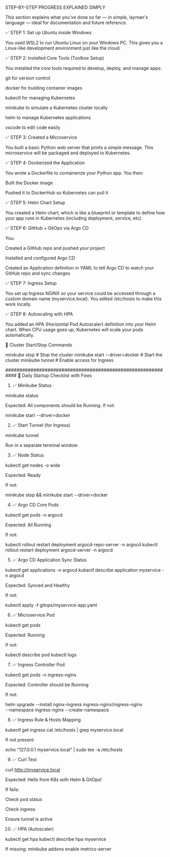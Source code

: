 STEP-BY-STEP PROGRESS EXPLAINED SIMPLY

This section explains what you've done so far — in simple, layman's language — ideal for documentation and future reference.

✅ STEP 1: Set up Ubuntu inside Windows

You used WSL2 to run Ubuntu Linux on your Windows PC. This gives you a Linux-like development environment just like the cloud.

✅ STEP 2: Installed Core Tools (Toolbox Setup)

You installed the core tools required to develop, deploy, and manage apps:

git for version control

docker for building container images

kubectl for managing Kubernetes

minikube to simulate a Kubernetes cluster locally

helm to manage Kubernetes applications

vscode to edit code easily

✅ STEP 3: Created a Microservice

You built a basic Python web server that prints a simple message. This microservice will be packaged and deployed to Kubernetes.

✅ STEP 4: Dockerized the Application

You wrote a Dockerfile to containerize your Python app. You then:

Built the Docker image

Pushed it to DockerHub so Kubernetes can pull it

✅ STEP 5: Helm Chart Setup

You created a Helm chart, which is like a blueprint or template to define how your app runs in Kubernetes (including deployment, service, etc).

✅ STEP 6: GitHub + GitOps via Argo CD

You:

Created a GitHub repo and pushed your project

Installed and configured Argo CD

Created an Application definition in YAML to tell Argo CD to watch your GitHub repo and sync changes

✅ STEP 7: Ingress Setup

You set up Ingress NGINX so your service could be accessed through a custom domain name (myservice.local).
You edited /etc/hosts to make this work locally.

✅ STEP 8: Autoscaling with HPA

You added an HPA (Horizontal Pod Autoscaler) definition into your Helm chart. When CPU usage goes up, Kubernetes will scale your pods automatically.

🔵 Cluster Start/Stop Commands

minikube stop                      # Stop the cluster
minikube start --driver=docker    # Start the cluster
minikube tunnel                    # Enable access for Ingress

############################################################
🔧 Daily Startup Checklist with Fixes

1. ✅ Minikube Status

minikube status

Expected: All components should be Running.
If not:

minikube start --driver=docker

2. ✅ Start Tunnel (for Ingress)

minikube tunnel

Run in a separate terminal window.

3. ✅ Node Status

kubectl get nodes -o wide

Expected: Ready

If not:

minikube stop && minikube start --driver=docker

4. ✅ Argo CD Core Pods

kubectl get pods -n argocd

Expected: All Running

If not:

kubectl rollout restart deployment argocd-repo-server -n argocd
kubectl rollout restart deployment argocd-server -n argocd

5. ✅ Argo CD Application Sync Status

kubectl get applications -n argocd
kubectl describe application myservice -n argocd

Expected: Synced and Healthy

If not:

kubectl apply -f gitops/myservice-app.yaml

6. ✅ Microservice Pod

kubectl get pods

Expected: Running

If not:

kubectl describe pod <pod-name>
kubectl logs <pod-name>

7. ✅ Ingress Controller Pod

kubectl get pods -n ingress-nginx

Expected: Controller should be Running

If not:

helm upgrade --install nginx-ingress ingress-nginx/ingress-nginx \
  --namespace ingress-nginx --create-namespace

8. ✅ Ingress Rule & Hosts Mapping

kubectl get ingress
cat /etc/hosts | grep myservice.local

If not present:

echo "127.0.0.1 myservice.local" | sudo tee -a /etc/hosts

9. ✅ Curl Test

curl http://myservice.local

Expected: Hello from K8s with Helm & GitOps!

If fails:

Check pod status

Check ingress

Ensure tunnel is active

10. ✅ HPA (Autoscaler)

kubectl get hpa
kubectl describe hpa myservice

If missing:
minikube addons enable metrics-server